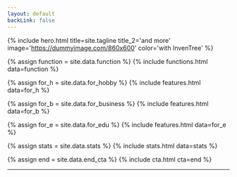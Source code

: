 ```yaml
---
layout: default
backLink: false
---
```


{% include hero.html title=site.tagline title_2='and more' image='https://dummyimage.com/860x600' color='with InvenTree' %}

{% assign function = site.data.function %}
{% include functions.html data=function %}


{% assign for_h = site.data.for_hobby %}
{% include features.html data=for_h %}

{% assign for_b = site.data.for_business %}
{% include features.html data=for_b %}

{% assign for_e = site.data.for_edu %}
{% include features.html data=for_e %}

{% assign stats = site.data.stats %}
{% include stats.html data=stats %}

{% assign end = site.data.end_cta %}
{% include cta.html cta=end %}

---
